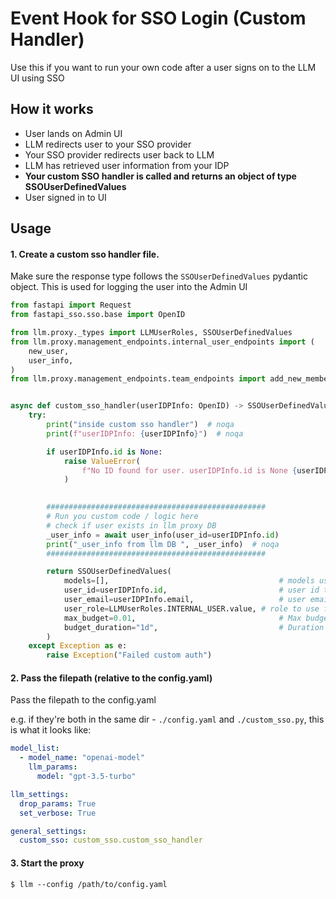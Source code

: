 # Event Hook for SSO Login (Custom Handler)

Use this if you want to run your own code after a user signs on to the LLM UI using SSO

## How it works
- User lands on Admin UI
- LLM redirects user to your SSO provider
- Your SSO provider redirects user back to LLM
- LLM has retrieved user information from your IDP
- **Your custom SSO handler is called and returns an object of type SSOUserDefinedValues**
- User signed in to UI

## Usage

#### 1. Create a custom sso handler file. 

Make sure the response type follows the `SSOUserDefinedValues` pydantic object. This is used for logging the user into the Admin UI

```python
from fastapi import Request
from fastapi_sso.sso.base import OpenID

from llm.proxy._types import LLMUserRoles, SSOUserDefinedValues
from llm.proxy.management_endpoints.internal_user_endpoints import (
    new_user,
    user_info,
)
from llm.proxy.management_endpoints.team_endpoints import add_new_member


async def custom_sso_handler(userIDPInfo: OpenID) -> SSOUserDefinedValues:
    try:
        print("inside custom sso handler")  # noqa
        print(f"userIDPInfo: {userIDPInfo}")  # noqa

        if userIDPInfo.id is None:
            raise ValueError(
                f"No ID found for user. userIDPInfo.id is None {userIDPInfo}"
            )
        

        #################################################
        # Run you custom code / logic here
        # check if user exists in llm proxy DB
        _user_info = await user_info(user_id=userIDPInfo.id)
        print("_user_info from llm DB ", _user_info)  # noqa
        #################################################

        return SSOUserDefinedValues(
            models=[],                                      # models user has access to
            user_id=userIDPInfo.id,                         # user id to use in the LLM DB
            user_email=userIDPInfo.email,                   # user email to use in the LLM DB
            user_role=LLMUserRoles.INTERNAL_USER.value, # role to use for the user 
            max_budget=0.01,                                # Max budget for this UI login Session
            budget_duration="1d",                           # Duration of the budget for this UI login Session, 1d, 2d, 30d ...
        )
    except Exception as e:
        raise Exception("Failed custom auth")
```

#### 2. Pass the filepath (relative to the config.yaml)

Pass the filepath to the config.yaml 

e.g. if they're both in the same dir - `./config.yaml` and `./custom_sso.py`, this is what it looks like:
```yaml 
model_list: 
  - model_name: "openai-model"
    llm_params: 
      model: "gpt-3.5-turbo"

llm_settings:
  drop_params: True
  set_verbose: True

general_settings:
  custom_sso: custom_sso.custom_sso_handler
```

#### 3. Start the proxy
```shell
$ llm --config /path/to/config.yaml 
```
